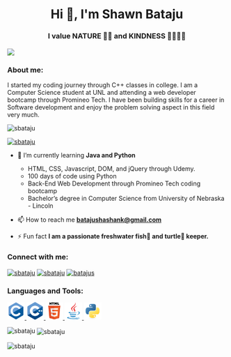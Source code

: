 <h1 align="center">Hi 👋, I'm Shawn Bataju</h1>
<h3 align="center">I value NATURE 🌿🦦 and KINDNESS 🫱🏽‍🫲🏾</h3>
<img align = "center" src = https://blogger.googleusercontent.com/img/b/R29vZ2xl/AVvXsEg9viHX9M1W16rTco88feDe5SYqOSI8rbrEu7BMhDdbsqNIGGR0uIQq8NNbFMyuovOFLBU9s-hTIFhhT6KDH4-EAwUY82w3BmajHn_oJ8dsxt-p1fCo7GRDhfAUtqp54dHPu-PBIEPWktXnBECW0bn_inTKMoWA0ZqKoJPEvGCMvA-zFQpCsSUqB3Qj/s1971/Cover%20Banner%20for%20GitHub.gif>


<h3>About me:</h3>
<p>I started my coding journey through C++ classes in college.
I am a Computer Science student at UNL and attending a web developer bootcamp through Promineo Tech. I have been building skills for a career in Software development and enjoy the problem solving aspect in this field very much.</p>

<p align="left"> <img src="https://komarev.com/ghpvc/?username=sbataju&label=Profile%20views&color=0e75b6&style=flat" alt="sbataju" /> </p>

<p align="left"> <a href="https://twitter.com/sbataju" target="blank"><img src="https://img.shields.io/twitter/follow/sbataju?logo=twitter&style=for-the-badge" alt="sbataju" /></a> </p>

- 🌱 I’m currently learning **Java and Python**

  * HTML, CSS, Javascript, DOM, and jQuery through Udemy. 
  * 100 days of code using Python
  * Back-End Web Development through Promineo Tech coding bootcamp
  * Bachelor’s degree in Computer Science from University of Nebraska - Lincoln

- 📫 How to reach me **batajushashank@gmail.com**

- ⚡ Fun fact **I am a passionate freshwater fish🐠 and turtle🐢 keeper.**

<h3 align="left">Connect with me:</h3>
<p align="left">
<a href="https://twitter.com/sbataju" target="blank"><img align="center" src="https://raw.githubusercontent.com/rahuldkjain/github-profile-readme-generator/master/src/images/icons/Social/twitter.svg" alt="sbataju" height="30" width="40" /></a>
<a href="https://linkedin.com/in/sbataju" target="blank"><img align="center" src="https://raw.githubusercontent.com/rahuldkjain/github-profile-readme-generator/master/src/images/icons/Social/linked-in-alt.svg" alt="sbataju" height="30" width="40" /></a>
<a href="https://instagram.com/batajus" target="blank"><img align="center" src="https://raw.githubusercontent.com/rahuldkjain/github-profile-readme-generator/master/src/images/icons/Social/instagram.svg" alt="batajus" height="30" width="40" /></a>
</p>

<h3 align="left">Languages and Tools:</h3>
<p align="left"> <a href="https://www.cprogramming.com/" target="_blank" rel="noreferrer"> <img src="https://raw.githubusercontent.com/devicons/devicon/master/icons/c/c-original.svg" alt="c" width="40" height="40"/> </a> <a href="https://www.w3schools.com/cpp/" target="_blank" rel="noreferrer"> <img src="https://raw.githubusercontent.com/devicons/devicon/master/icons/cplusplus/cplusplus-original.svg" alt="cplusplus" width="40" height="40"/> </a> <a href="https://www.w3.org/html/" target="_blank" rel="noreferrer"> <img src="https://raw.githubusercontent.com/devicons/devicon/master/icons/html5/html5-original-wordmark.svg" alt="html5" width="40" height="40"/> </a> <a href="https://www.java.com" target="_blank" rel="noreferrer"> <img src="https://raw.githubusercontent.com/devicons/devicon/master/icons/java/java-original.svg" alt="java" width="40" height="40"/> </a> <a href="https://www.python.org" target="_blank" rel="noreferrer"> <img src="https://raw.githubusercontent.com/devicons/devicon/master/icons/python/python-original.svg" alt="python" width="40" height="40"/> </a> </p>

<p><img align="left" src="https://github-readme-stats.vercel.app/api/top-langs?username=sbataju&show_icons=true&locale=en&layout=compact" alt="sbataju" /></p>

<p>&nbsp;<img align="center" src="https://github-readme-stats.vercel.app/api?username=sbataju&show_icons=true&locale=en" alt="sbataju" /></p>

<p><img align="center" src="https://github-readme-streak-stats.herokuapp.com/?user=sbataju&" alt="sbataju" /></p>
